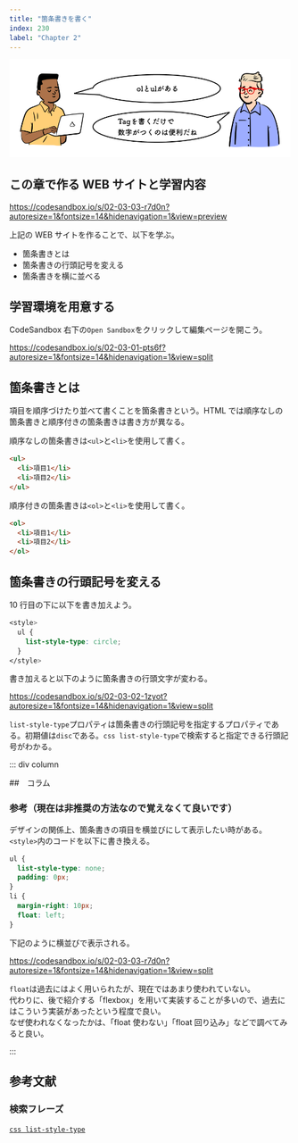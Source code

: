 ```yaml
---
title: "箇条書きを書く"
index: 230
label: "Chapter 2"
---
```


![](./images/li.png)

## この章で作る WEB サイトと学習内容

https://codesandbox.io/s/02-03-03-r7d0n?autoresize=1&fontsize=14&hidenavigation=1&view=preview

上記の WEB サイトを作ることで、以下を学ぶ。

- 箇条書きとは
- 箇条書きの行頭記号を変える
- 箇条書きを横に並べる

## 学習環境を用意する

CodeSandbox 右下の`Open Sandbox`をクリックして編集ページを開こう。

https://codesandbox.io/s/02-03-01-pts6f?autoresize=1&fontsize=14&hidenavigation=1&view=split

## 箇条書きとは

項目を順序づけたり並べて書くことを箇条書きという。HTML では順序なしの箇条書きと順序付きの箇条書きは書き方が異なる。

順序なしの箇条書きは`<ul>`と`<li>`を使用して書く。

```html
<ul>
  <li>項目1</li>
  <li>項目2</li>
</ul>
```

順序付きの箇条書きは`<ol>`と`<li>`を使用して書く。

```html
<ol>
  <li>項目1</li>
  <li>項目2</li>
</ol>
```

## 箇条書きの行頭記号を変える

10 行目の下に以下を書き加えよう。

```css
<style>
  ul {
    list-style-type: circle;
  }
</style>
```

書き加えると以下のように箇条書きの行頭文字が変わる。

https://codesandbox.io/s/02-03-02-1zyot?autoresize=1&fontsize=14&hidenavigation=1&view=split

`list-style-type`プロパティは箇条書きの行頭記号を指定するプロパティである。初期値は`disc`である。`css list-style-type`で検索すると指定できる行頭記号がわかる。

::: div column

##　コラム

### 参考（現在は非推奨の方法なので覚えなくて良いです）

デザインの関係上、箇条書きの項目を横並びにして表示したい時がある。`<style>`内のコードを以下に書き換える。

```css
ul {
  list-style-type: none;
  padding: 0px;
}
li {
  margin-right: 10px;
  float: left;
}
```

下記のように横並びで表示される。

https://codesandbox.io/s/02-03-03-r7d0n?autoresize=1&fontsize=14&hidenavigation=1&view=split

`float`は過去にはよく用いられたが、現在ではあまり使われていない。
<br> 代わりに、後で紹介する「flexbox」を用いて実装することが多いので、過去にはこういう実装があったという程度で良い。
<br> なぜ使われなくなったかは、「float 使わない」「float 回り込み」などで調べてみると良い。

:::

## 参考文献

### 検索フレーズ

[`css list-style-type`](https://www.google.com/search?q=css+list-style-type)
